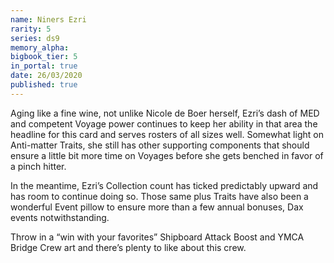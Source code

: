 ```yaml
---
name: Niners Ezri
rarity: 5
series: ds9
memory_alpha:
bigbook_tier: 5
in_portal: true
date: 26/03/2020
published: true
---
```


Aging like a fine wine, not unlike Nicole de Boer herself, Ezri’s dash of MED and competent Voyage power continues to keep her ability in that area the headline for this card and serves rosters of all sizes well. Somewhat light on Anti-matter Traits, she still has other supporting components that should ensure a little bit more time on Voyages before she gets benched in favor of a pinch hitter.

In the meantime, Ezri’s Collection count has ticked predictably upward and has room to continue doing so. Those same plus Traits have also been a wonderful Event pillow to ensure more than a few annual bonuses, Dax events notwithstanding.

Throw in a “win with your favorites” Shipboard Attack Boost and YMCA Bridge Crew art and there’s plenty to like about this crew.
